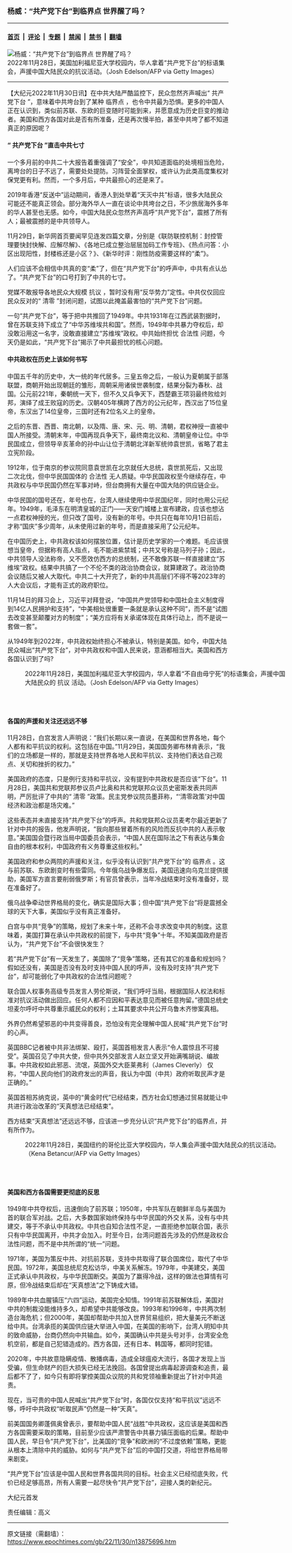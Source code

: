### 杨威：“共产党下台”到临界点 世界醒了吗？

---

#### [首页](../../../..?n13875696) &nbsp;|&nbsp; [评论](../../../../../epoch-comment?n13875696) &nbsp;|&nbsp; [专题](../../../../../epoch-special?n13875696) &nbsp;|&nbsp; [禁闻](../../../../../epoch-news?n13875696) &nbsp;|&nbsp; [禁书](../../../../../books?n13875696) &nbsp;|&nbsp; [翻墙](https://github.com/gfw-breaker/nogfw/blob/master/README.md?n13875696)


<div><img alt="杨威：“共产党下台”到临界点 世界醒了吗？" class="attachment-djy_600_400 size-djy_600_400 wp-post-image" src="https://i.epochtimes.com/assets/uploads/2022/11/id13875699-GettyImages-1245192505-600x400.jpg"/>
<div class="caption">
 2022年11月28日，美国加利福尼亚大学校园内，华人拿着“共产党下台”的标语集会，声援中国大陆民众的抗议活动。（Josh Edelson/AFP via Getty Images）
</div></div><hr/><div class="post_content" id="artbody" itemprop="articleBody">
 <!-- article content begin -->
 <p>
  【大纪元2022年11月30日讯】在中共大陆严酷监控下，民众忽然齐声喊出“
  <ok href="https://www.epochtimes.com/gb/tag/%E5%85%B1%E4%BA%A7%E5%85%9A%E4%B8%8B%E5%8F%B0.html">
   共产党下台
  </ok>
  ”，意味着中共垮台到了某种
  <ok href="https://www.epochtimes.com/gb/tag/%E4%B8%B4%E7%95%8C%E7%82%B9.html">
   临界点
  </ok>
  ，也令中共最为恐惧。更多的中国人正在认识到，类似前苏联、东欧的巨变随时可能到来，并愿意成为历史巨变的推动者。美国和西方各国对此是否有所准备，还是再次慢半拍，甚至中共垮了都不知道真正的原因呢？
 </p>
 <h4>
  “
  <ok href="https://www.epochtimes.com/gb/tag/%E5%85%B1%E4%BA%A7%E5%85%9A%E4%B8%8B%E5%8F%B0.html">
   共产党下台
  </ok>
  ”直击中共七寸
 </h4>
 <p>
  一个多月前的中共二十大报告着重强调了“安全”，中共知道面临的处境相当危险，离垮台的日子不远了，需要处处提防。习阵营全面掌权，或许认为此类高度集权对保党更有利。然而，一个多月后，中共最担心的还是来了。
 </p>
 <p>
  2019年香港“反送中”运动期间，香港人到处举着“天灭中共”标语，很多大陆民众可能还不能真正领会。部分海外华人一直在谈论中共垮台之日，不少旅居海外多年的华人甚至也无感。如今，中国大陆民众忽然齐声高呼“共产党下台”，震撼了所有人；最被震撼的是中共领导人。
 </p>
 <p>
  11月29日，新华网首页要闻罕见连发四篇文章，分别是《联防联控机制：封控管理要快封快解、应解尽解》、《各地已成立整治层层加码工作专班》、《热点问答：小区出现阳性，封楼栋还是小区？》、《新华时评：刚性防疫需要这样的“柔”》。
 </p>
 <p>
  人们应该不会相信中共真的变“柔”了，但在“共产党下台”的呼声中，中共有点认怂了。“共产党下台”的口号打到了中共的七寸。
 </p>
 <p>
  党媒不敢报导各地民众大规模
  <ok href="https://www.epochtimes.com/gb/tag/%E6%8A%97%E8%AE%AE.html">
   抗议
  </ok>
  ，暂时没有用“反华势力”定性。中共仅仅回应民众反对的“
  <ok href="https://www.epochtimes.com/gb/tag/%E6%B8%85%E9%9B%B6.html">
   清零
  </ok>
  ”封闭问题，试图以此掩盖最害怕的“共产党下台”问题。
 </p>
 <p>
  一句“共产党下台”，等于把中共推回了1949年。中共1931年在江西武装割据时，曾在苏联支持下成立了“中华苏维埃共和国”。然而，1949年中共暴力夺权后，却没敢沿用这一名字，没敢直接建立“苏维埃”政权。中共始终担忧
  <ok href="https://www.epochtimes.com/gb/tag/%E5%90%88%E6%B3%95%E6%80%A7.html">
   合法性
  </ok>
  问题，今天仍是如此，“共产党下台”揭示了中共最担忧的核心问题。
 </p>
 <h4>
  中共政权在历史上该如何书写
 </h4>
 <p>
  中国五千年的历史中，大一统的年代居多。三皇五帝之后，一般认为夏朝属于部落联盟，商朝开始出现朝廷的雏形，周朝采用诸侯世袭制度，结果分裂为春秋、战国。公元前221年，秦朝统一天下，但不久又兵争天下，西楚霸王项羽最终败给刘邦，演绎了成王败寇的历史。汉朝405年横跨了西方的公元纪年，西汉出了15位皇帝，东汉出了14位皇帝，三国时还有2位名义上的皇帝。
 </p>
 <p>
  之后的东晋、西晋、南北朝，以及隋、唐、宋、元、明、清朝，君权神授一直被中国人所接受。清朝末年，中国再现兵争天下，最终南北议和、清朝皇帝让位。中华民国成立，但领导辛亥革命的孙中山让位于清朝北洋新军统帅袁世凯，省略了君主立宪阶段。
 </p>
 <p>
  1912年，位于南京的参议院同意袁世凯在北京就任大总统，袁世凯死后，又出现二次北伐，但中华民国国体的
  <ok href="https://www.epochtimes.com/gb/tag/%E5%90%88%E6%B3%95%E6%80%A7.html">
   合法性
  </ok>
  无人质疑。中华民国政权至今继续存在，中共政权与中华民国仍然在军事对峙，但台商拥有大量在中国大陆的供应链企业。
 </p>
 <p>
  中华民国的国号还在，年号也在，台湾人继续使用中华民国纪年，同时也用公元纪年。1949年，毛泽东在明清皇城的正门——天安门城楼上宣布建政，应该也想沾一点君权神授的光，但只改了国号，没有新的年号。中共只在每年10月1日前后，才称“国庆”多少周年，从未使用过新的年号，而是直接采用了公元纪年。
 </p>
 <p>
  在中国历史上，中共政权该如何摆放位置，估计是历史学家的一个难题。毛应该很想当皇帝，但据称有高人指点，毛不能进紫禁城；中共又号称是马列子孙；因此，中共领导人没法称帝，又不愿效仿西方的总统制，还不敢像苏联一样直接建立“苏维埃”政权。结果中共搞了一个不伦不类的政治协商会议，就算建政了。政治协商会议随后又被人大取代。中共二十大开完了，新的中共高层们不得不等2023年的人大会议后，才能有正式的政府职位。
 </p>
 <p>
  11月14日的拜习会上，习近平对拜登说，“中国共产党领导和中国社会主义制度得到14亿人民拥护和支持”，“中美相处很重要一条就是承认这种不同”，而不是“试图去改变甚至颠覆对方的制度”；“美方应将有关承诺体现在具体行动上，而不是说一套做一套”。
 </p>
 <p>
  从1949年到2022年，中共政权始终担心不被承认，特别是美国。如今，中国大陆民众喊出“共产党下台”，对中共政权和中国人民来说，意涵都相当大。美国和西方各国认识到了吗?
 </p>
 <figure aria-describedby="caption-attachment-13875702" class="wp-caption aligncenter" id="attachment_13875702" style="width: 600px">
  <ok href="https://i.epochtimes.com/assets/uploads/2022/11/id13875702-GettyImages-1245192568.jpg" target="_blank">
   <img alt="" class="size-large wp-image-13875702" src="https://i.epochtimes.com/assets/uploads/2022/11/id13875702-GettyImages-1245192568-600x404.jpg"/>
  </ok>
  <br/><figcaption class="wp-caption-text" id="caption-attachment-13875702">
   2022年11月28日，美国加利福尼亚大学校园内，华人拿着“不自由毋宁死”的标语集会，声援中国大陆民众的
   <ok href="https://www.epochtimes.com/gb/tag/%E6%8A%97%E8%AE%AE.html">
    抗议
   </ok>
   活动。（Josh Edelson/AFP via Getty Images）
  </figcaption><br/>
 </figure><br/>
 <h4>
  各国的声援和关注还远远不够
 </h4>
 <p>
  11月28日，白宫发言人声明说：“我们长期以来一直说，在美国和世界各地，每个人都有和平抗议的权利。这包括在中国。”11月29日，美国国务卿布林肯表示，“我们的立场都是一样的，那就是支持世界各地人民和平抗议、支持他们表达自己观点、关切和挫折的权力。”
 </p>
 <p>
  美国政府的态度，只是例行支持和平抗议，没有提到中共政权是否应该“下台”。11月28日，美国共和党联邦参议员卢比奥和共和党联邦众议员史密斯发表共同声明，严厉批评了中共的“
  <ok href="https://www.epochtimes.com/gb/tag/%E6%B8%85%E9%9B%B6.html">
   清零
  </ok>
  ”政策。民主党参议院员墨菲称，“‘清零政策’对中国经济和政治都是场灾难。”
 </p>
 <p>
  这些表态并未直接支持“共产党下台”的呼声。共和党联邦众议员麦考尔最近更新了针对中共的报告，他发声明说，“我向那些冒着所有的风险而反抗中共的人表示敬意。”美国国会暨行政当局中国委员会表示，“中国人民在国际法之下有表达与集会自由的根本权利，中国政府有义务尊重这些权利。”
 </p>
 <p>
  美国政府和参众两院的声援和关注，似乎没有认识到“共产党下台”的
  <ok href="https://www.epochtimes.com/gb/tag/%E4%B8%B4%E7%95%8C%E7%82%B9.html">
   临界点
  </ok>
  。这与前苏联、东欧剧变时有些雷同。今年俄乌战争爆发后，美国迅速向乌克兰提供援助，美国军方直言要削弱俄罗斯；有官员曾表示，当年冷战结束时没有准备好，现在准备好了。
 </p>
 <p>
  俄乌战争牵动世界格局的变化，确实是国际大事；但中国“共产党下台”将是震撼全球的天下大事，美国似乎没有真正准备好。
 </p>
 <p>
  白宫与中共“竞争”的策略，规划了未来十年，还称不会寻求改变中共的制度。这意味着，美国打算在承认中共政权的前提下，与中共“竞争”十年。不知美国政府是否认为，“共产党下台”不会很快发生？
 </p>
 <p>
  若“共产党下台”有一天发生了，美国除了“竞争”策略，还有其它的准备和规划吗？假如还没有，美国是否没有及时支持中国人民的呼声，没有及时支持“共产党下台”，却可能弱化了中共政权的合法性问题呢？
 </p>
 <p>
  联合国人权事务高级专员发言人劳伦斯说，“我们呼吁当局，根据国际人权法和标准对抗议活动做出回应。任何人都不应因和平表达意见而被任意拘留。”德国总统史坦麦尔呼吁中共尊重示威民众的权利；土耳其要求中共公开乌鲁木齐惨案真相。
 </p>
 <p>
  外界仍然希望邪恶的中共变得善良，恐怕没有完全理解中国人民喊“共产党下台”时的心声。
 </p>
 <p>
  英国BBC记者被中共非法绑架、殴打，英国首相发言人表示“令人震惊且不可接受”。英国召见了中共大使，但中共外交部发言人赵立坚又开始满嘴胡说、编故事。中共政权如此邪恶、流氓，英国外交大臣莱弗利（James Cleverly） 仅称，“中国人民向他们的政府发出的声音，我认为中国（中共）政府听取民声才是正确的。”
 </p>
 <p>
  英国首相苏纳克说，英中的“黄金时代”已经结束，西方社会幻想通过贸易就能让中共进行政治改革的“天真想法已经结束”。
 </p>
 <p>
  西方结束“天真想法”还远远不够，应该进一步充分认识“共产党下台”的临界点，并有所作为。
 </p>
 <figure aria-describedby="caption-attachment-13875704" class="wp-caption aligncenter" id="attachment_13875704" style="width: 600px">
  <ok href="https://i.epochtimes.com/assets/uploads/2022/11/id13875704-GettyImages-1245191381.jpg" target="_blank">
   <img alt="" class="size-large wp-image-13875704" src="https://i.epochtimes.com/assets/uploads/2022/11/id13875704-GettyImages-1245191381-600x400.jpg"/>
  </ok>
  <br/><figcaption class="wp-caption-text" id="caption-attachment-13875704">
   2022年11月28日，美国纽约的哥伦比亚大学校园内，华人集会声援中国大陆民众的抗议活动。（Kena Betancur/AFP via Getty Images）
  </figcaption><br/>
 </figure><br/>
 <h4>
  美国和西方各国需要更彻底的反思
 </h4>
 <p>
  1949年中共夺权后，迅速倒向了前苏联；1950年，中共军队在朝鲜半岛与美国为首的联合军对战。之后，大多数国家始终保持与中华民国的外交关系，没有与中共建交，等于不承认中共政权。中共也自知合法性不足，一直拒绝参加联合国，表示只有中华民国离开，中共才会加入。时至今日，台湾问题首先涉及的仍然是政权合法性问题，而不是中共所谓的“统一”问题。
 </p>
 <p>
  1971年，美国为策反中共、对抗前苏联，支持中共取得了联合国席位，取代了中华民国。1972年，美国总统尼克松访华，中美关系解冻。1979年，中美建交，美国正式承认中共政权，与中华民国断交。美国为了赢得冷战，这样的做法也算情有可原，但冷战结束后却在“天真想法”之下铸成大错。
 </p>
 <p>
  1989年中共血腥镇压“六四”运动，美国完全知情。1991年前苏联解体后，美国对中共的制裁没能维持多久，却希望中共能够改良。1993年和1996年，中共两次制造台海危机；但2000年，美国却帮助中共加入世界贸易组织，把大量美元不断送给中共。台湾承揽的美国供应链大举进入中国，在美国的影响下，台湾人明知中共的致命威胁，台商仍然向中共输血。如今，美国确认中共是头号对手，台湾安全危机空前，都是自己犯错造成的。西方各国，还有日本、韩国等，都同时犯错。
 </p>
 <p>
  2020年，中共故意隐瞒疫情、散播病毒，造成全球瘟疫大流行，各国才发现上当受骗，但生命财产的巨大损失已经无法挽回。各国曾提出病毒起源调查和追责，最后都不了了，如今只有即将掌控美国众议院的共和党领袖重新提出了针对中共追责。
 </p>
 <p>
  现在，当可贵的中国人民喊出“共产党下台”时，各国仅仅支持“和平抗议”远远不够，呼吁中共政权“听取民声”仍然是一种“天真”。
 </p>
 <p>
  前美国国务卿蓬佩奥曾表示，要帮助中国人民“战胜”中共政权，这应该是美国和西方各国需要采取的策略，目前至少应该严肃警告中共暴力镇压面临的后果。帮助中国人民，早日令“共产党下台”，比美国的“竞争”和欧洲的“不过度依赖”策略，更能从根本上清除中共的威胁。如何与“共产党下台”后的中国打交道，将给世界格局带来剧变。
 </p>
 <p>
  “共产党下台”应该是中国人民和世界各国共同的目标。社会主义已经彻底失败，代价已经足够高昂，所有人需要一起尽快令“共产党下台”，迎接人类的新纪元。
 </p>
 <p>
  大纪元首发
 </p>
 <p>
  责任编辑：高义
 </p>
 <!-- article content end -->
 <div id="below_article_ad">
 </div>
</div>


---

原文链接（需翻墙）：https://www.epochtimes.com/gb/22/11/30/n13875696.htm